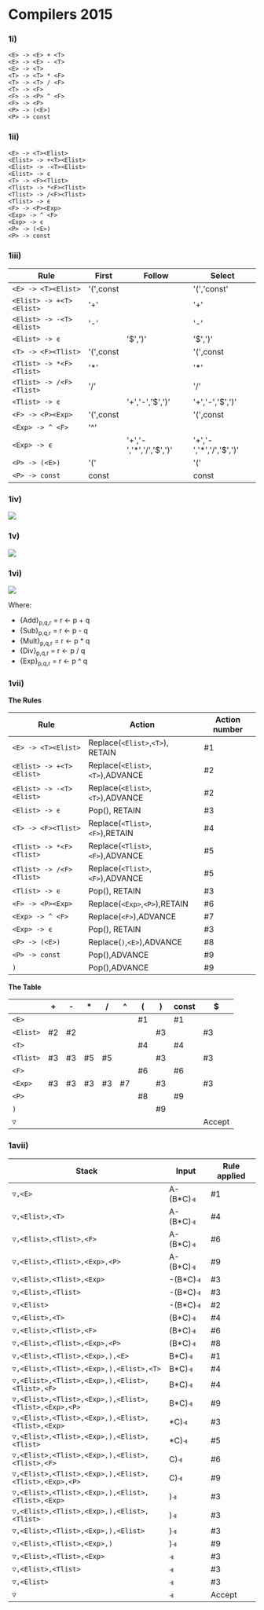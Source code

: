 # Compilers 2015


### 1i)

```
<E> -> <E> + <T>  
<E> -> <E> - <T>  
<E> -> <T>  
<T> -> <T> * <F>  
<T> -> <T> / <F> 
<T> -> <F> 
<F> -> <P> ^ <F>  
<F> -> <P>
<P> -> (<E>)  
<P> -> const  
```

### 1ii)

```
<E> -> <T><Elist>  
<Elist> -> +<T><Elist>
<Elist> -> -<T><Elist>
<Elist> -> ϵ
<T> -> <F><Tlist>
<Tlist> -> *<F><Tlist>
<Tlist> -> /<F><Tlist>
<Tlist> -> ϵ
<F> -> <P><Exp>  
<Exp> -> ^ <F>
<Exp> -> ϵ
<P> -> (<E>)  
<P> -> const  
```

### 1iii)

Rule | First| Follow|Select|
---|---|---|---
```<E> -> <T><Elist>```|'(',const||'(','const'
```<Elist> -> +<T><Elist>```|'+'||'+'
```<Elist> -> -<T><Elist>```|'-'||'-'
```<Elist> -> ϵ```||'$',')'|'$',')'
```<T> -> <F><Tlist>```|'(',const||'(',const
```<Tlist> -> *<F><Tlist>```|'*'||'*'
```<Tlist> -> /<F><Tlist>```|'/'||'/'
```<Tlist> -> ϵ```||'+','-','$',')'|'+','-','$',')'
```<F> -> <P><Exp>```|'(',const||'(',const
```<Exp> -> ^ <F>```|'^'
```<Exp> -> ϵ```||'+','-','*','/','$',')'|'+','-','*','/','$',')'
```<P> -> (<E>)```|'('||'('
```<P> -> const```|const||const|


### 1iv)

<img src="dd"></img>

### 1v)

<img src="dd"></img>

### 1vi)

<img src="dd"></img>

Where:  
 - {Add}<sub>p,q,r</sub> = r ← p + q  
 - {Sub}<sub>p,q,r</sub> = r ← p - q  
 - {Mult}<sub>p,q,r</sub> = r ← p * q  
 - {Div}<sub>p,q,r</sub> = r ← p / q  
 - {Exp}<sub>p,q,r</sub> = r ← p ^ q  

### 1vii)

**The Rules**

Rule |Action|Action number|
---|---|---|
```<E> -> <T><Elist>```|Replace(`<Elist>`,`<T>`), RETAIN|#1
```<Elist> -> +<T><Elist>```|Replace(`<Elist>`,`<T>`),ADVANCE|#2
```<Elist> -> -<T><Elist>```|Replace(`<Elist>`,`<T>`),ADVANCE|#2
```<Elist> -> ϵ```|Pop(), RETAIN|#3
```<T> -> <F><Tlist>```|Replace(`<Tlist>`,`<F>`),RETAIN|#4
```<Tlist> -> *<F><Tlist>```|Replace(`<Tlist>`,`<F>`),ADVANCE|#5
```<Tlist> -> /<F><Tlist>```|Replace(`<Tlist>`,`<F>`),ADVANCE|#5
```<Tlist> -> ϵ```|Pop(), RETAIN|#3
```<F> -> <P><Exp>```|Replace(`<Exp>`,`<P>`),RETAIN|#6
```<Exp> -> ^ <F>```|Replace(`<F>`),ADVANCE|#7
```<Exp> -> ϵ```|Pop(), RETAIN|#3
```<P> -> (<E>)```|Replace(`)`,`<E>`),ADVANCE|#8
```<P> -> const```|Pop(),ADVANCE|#9
```)```|Pop(),ADVANCE|#9

**The Table**

|            |+  |-  |*  |/  |^  |(  |)  |const|$  |
|------------|---|---|---|---|---|---|---|-----|---|
```<E>```    |   |   |   |   |   |#1 |   |#1   |   |
```<Elist>```|#2 |#2 |   |   |   |   |#3 |     |#3 |
```<T>```    |   |   |   |   |   |#4 |   |#4   |   |
```<Tlist>```|#3 |#3 |#5 |#5 |   |   |#3 |     |#3 |
```<F>```    |   |   |   |   |   |#6 |   |#6   |   |
```<Exp>```  |#3 |#3 |#3 |#3 |#7 |   |#3 |     |#3 |
```<P>```    |   |   |   |   |   |#8 |   |#9   |   |
```)```      |   |   |   |   |   |   |#9 |     |   |
```▽```      |   |   |   |   |   |   |   |     |Accept|

### 1avii)

|Stack       |Input |Rule applied|
|------------|------|---
```▽,<E>```         |A-(B*C)⫣|#1
```▽,<Elist>,<T>```   |A-(B*C)⫣|#4
```▽,<Elist>,<Tlist>,<F>```   |A-(B*C)⫣|#6
```▽,<Elist>,<Tlist>,<Exp>,<P>```   |A-(B*C)⫣|#9
```▽,<Elist>,<Tlist>,<Exp>```   |-(B*C)⫣|#3
```▽,<Elist>,<Tlist>```   |-(B*C)⫣|#3
```▽,<Elist>```   |-(B*C)⫣|#2
```▽,<Elist>,<T>```   |(B*C)⫣|#4
```▽,<Elist>,<Tlist>,<F>```   |(B*C)⫣|#6
```▽,<Elist>,<Tlist>,<Exp>,<P>```   |(B*C)⫣|#8
```▽,<Elist>,<Tlist>,<Exp>,),<E>```   |B*C)⫣|#1
```▽,<Elist>,<Tlist>,<Exp>,),<Elist>,<T>```   |B*C)⫣|#4
```▽,<Elist>,<Tlist>,<Exp>,),<Elist>,<Tlist>,<F>```   |B*C)⫣|#4
```▽,<Elist>,<Tlist>,<Exp>,),<Elist>,<Tlist>,<Exp>,<P>```   |B*C)⫣|#9
```▽,<Elist>,<Tlist>,<Exp>,),<Elist>,<Tlist>,<Exp>```   |*C)⫣|#3
```▽,<Elist>,<Tlist>,<Exp>,),<Elist>,<Tlist>```   |*C)⫣|#5
```▽,<Elist>,<Tlist>,<Exp>,),<Elist>,<Tlist>,<F>```   |C)⫣|#6
```▽,<Elist>,<Tlist>,<Exp>,),<Elist>,<Tlist>,<Exp>,<P>```   |C)⫣|#9
```▽,<Elist>,<Tlist>,<Exp>,),<Elist>,<Tlist>,<Exp>```   |)⫣|#3
```▽,<Elist>,<Tlist>,<Exp>,),<Elist>,<Tlist>```   |)⫣|#3
```▽,<Elist>,<Tlist>,<Exp>,),<Elist>```   |)⫣|#3
```▽,<Elist>,<Tlist>,<Exp>,)```   |)⫣|#9
```▽,<Elist>,<Tlist>,<Exp>```   |⫣|#3
```▽,<Elist>,<Tlist>```   |⫣|#3
```▽,<Elist>```   |⫣|#3
```▽```   |⫣|Accept



